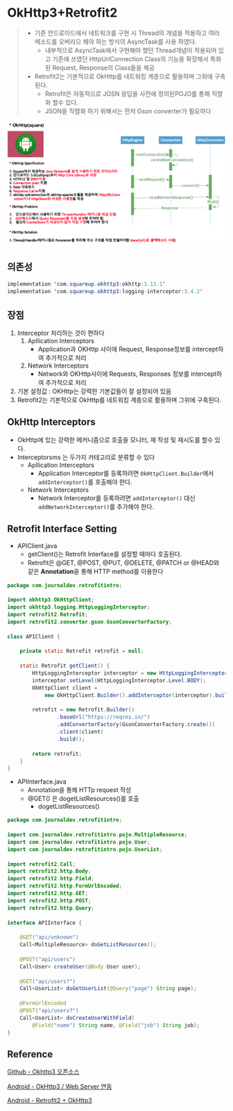 # OkHttp3+Retrofit2

> * 기존 안드로이드에서 네트워크를 구현 시 Thread의 개념을 적용하고 여러 메소드를 오버라으 해야 하는 방식의 AsyncTask를 사용 하였다.
>   * 내부적으로 AsyncTask에서 구현해야 했던 Thread개념이 적용되어 있고 기존에 쓰였던 HttpUrlConnection Class의 기능을 확장해서 특화된 Request, Response의 Class들을 제공
> * Retrofit2는 기본적으로 OkHttp를 네트워킹 계층으로 활용하며 그위에 구축된다.
>   * Retrofit은 자동적으로 JOSN 응답을 사전에 정의된POJO를 통해 직렬화 할수 있다.
>   * JSON을 직렬화 하기 위해서는 먼저 Gson converter가 필요하다

![image-20201011232115866](OkHttp3.assets/image-20201011232115866.png)

## 의존성

```java
implementation 'com.squareup.okhttp3:okhttp:3.13.1'
implementation 'com.squareup.okhttp3:logging-interceptor:3.4.2'
```

##  장점

1. Interceptor 처리하는 것이 편하다
   1. Apllication Interceptors
      * Application과 OKHttp 사이에 Request, Response정보를 intercept하여 추가적으로 처리
   2. Network Interceptors
      * Network와 OKHttp사이에  Requests, Responses 정보를 intercept하여 추가적으로 처리
2. 기본 설정값 : OKHttp는 강력한 기본값들이 잘 설정되어 있음
3. Retrofit2는 기본적으로 OkHttp를 네트워킹 계층으로 활용하며 그위에 구축된다.

## OkHttp Interceptors

* OkHttp에 있는 강력한 메커니즘으로 호출을 모니터, 재 작성 및 재시도를 할수 있다.
* Interceptorsms 는 두가지 카테고리로 분류할 수 있다
  * Apllication Interceptors
    * Application Interceptor를 등록하려면 `OkHttpClient.Builder`에서 `addInterceptor()`를 호출해야 한다.
  * Network Interceptors
    * Network Interceptor를 등록하려면 `addInterceptor()` 대신 `addNetworkInterceptor()`를 추가해야 한다.

## Retrofit Interface Setting

* APIClient.java
  * getClient()는 Retrofit Interface를 설정할 때마다 호출된다.
  * Retrofit은 @GET, @POST, @PUT, @DELETE, @PATCH or @HEAD와 같은 **Annotation**을 통해 HTTP method를 이용한다

```java
package com.journaldev.retrofitintro;

import okhttp3.OkHttpClient;
import okhttp3.logging.HttpLoggingInterceptor;
import retrofit2.Retrofit;
import retrofit2.converter.gson.GsonConverterFactory;

class APIClient {

    private static Retrofit retrofit = null;

    static Retrofit getClient() {
        HttpLoggingInterceptor interceptor = new HttpLoggingInterceptor();
        interceptor.setLevel(HttpLoggingInterceptor.Level.BODY);
        OkHttpClient client = 
            new OkHttpClient.Builder().addInterceptor(interceptor).build();

        retrofit = new Retrofit.Builder()
                .baseUrl("https://reqres.in/")
                .addConverterFactory(GsonConverterFactory.create())
                .client(client)
                .build();

        return retrofit;
    }
}
```



* APIInterface.java
  * Annotation을 통해  HTTp request 작성
  * @GET() 은 dogetListResources()를 호출
    * dogetListResources()

```java
package com.journaldev.retrofitintro;

import com.journaldev.retrofitintro.pojo.MultipleResource;
import com.journaldev.retrofitintro.pojo.User;
import com.journaldev.retrofitintro.pojo.UserList;

import retrofit2.Call;
import retrofit2.http.Body;
import retrofit2.http.Field;
import retrofit2.http.FormUrlEncoded;
import retrofit2.http.GET;
import retrofit2.http.POST;
import retrofit2.http.Query;

interface APIInterface {

    @GET("api/unknown")
    Call<MultipleResource> doGetListResources();

    @POST("api/users")
    Call<User> createUser(@Body User user);

    @GET("api/users?")
    Call<UserList> doGetUserList(@Query("page") String page);

    @FormUrlEncoded
    @POST("api/users?")
    Call<UserList> doCreateUserWithField(
        @Field("name") String name, @Field("job") String job);
}
```



## Reference

[Github - Okhttp3 오픈소스](https://github.com/square/okhttp)

[Android - OkHttp3 / Web Server 연동](https://m.blog.naver.com/PostView.nhn?blogId=scw0531&logNo=220829952304&proxyReferer=https:%2F%2Fwww.google.com%2F)

[Android - Retrofit2 + OkHttp3](https://jongmin92.github.io/2018/01/29/Programming/android-retrofit2-okhttp3/)

